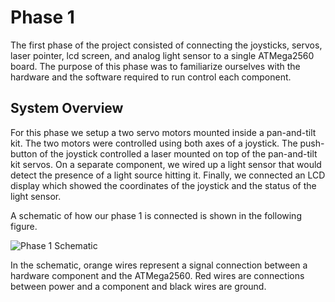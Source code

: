# Phase 1

The first phase of the project consisted of connecting the joysticks, servos, laser pointer, lcd screen, and analog light sensor to a single ATMega2560 board. The purpose of this phase was to familiarize ourselves with the hardware and the software required to run control each component.

## System Overview

For this phase we setup a two servo motors mounted inside a pan-and-tilt kit. The two motors were controlled using both axes of a joystick. The push-button of the joystick controlled a laser mounted on top of the pan-and-tilt kit servos. On a separate component, we wired up a light sensor that would detect the presence of a light source hitting it. Finally, we connected an LCD display which showed the coordinates of the joystick and the status of the light sensor.

A schematic of how our phase 1 is connected is shown in the following figure.

![][phase1_schematic]

[phase1_schematic]: https://drive.google.com/uc?export=view&id=1latYtdstTr6E2cctHEzoY27o2c_oGSTm "Phase 1 Schematic"

In the schematic, orange wires represent a signal connection between a hardware component and the ATMega2560. Red wires are connections between power and a component and black wires are ground.
